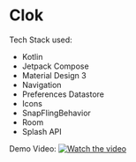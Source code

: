 # Clok
Tech Stack used:
- Kotlin
- Jetpack Compose
- Material Design 3
- Navigation
- Preferences Datastore
- Icons
- SnapFlingBehavior
- Room
- Splash API

Demo Video: 
[![Watch the video]([https://img.youtube.com/vi/nTQUwghvy5Q/default.jpg])]([https://youtu.be/nTQUwghvy5Q](https://www.youtube.com/watch?v=Y3RdrtQJIjo)https://www.youtube.com/watch?v=Y3RdrtQJIjo)

